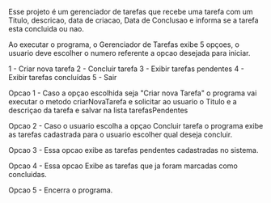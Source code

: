 Esse projeto é um gerenciador de tarefas que recebe uma tarefa com um Titulo, descricao, data de criacao, Data de Conclusao e informa se a tarefa esta concluida ou nao.

Ao executar o programa, o Gerenciador de Tarefas exibe 5 opçoes, o usuario deve escolher o numero referente a opcao desejada para iniciar.

1 - Criar nova tarefa
2 - Concluir tarefa
3 - Exibir tarefas pendentes
4 - Exibir tarefas concluídas
5 - Sair

Opcao 1 - Caso a opçao escolhida seja "Criar nova Tarefa" o programa vai executar o metodo criarNovaTarefa e solicitar ao usuario o Titulo e a descriçao da tarefa e salvar na 
lista tarefasPendentes

Opcao  2 - Caso o usuario escolha a opçao Concluir tarefa o programa exibe as tarefas cadastrada para o usuario escolher qual deseja concluir.

Opcao  3 - Essa opcao exibe as tarefas pendentes cadastradas no sistema.

Opcao  4 - Essa opcao Exibe as tarefas que ja foram marcadas como concluidas.

Opcao  5 - Encerra o programa.



